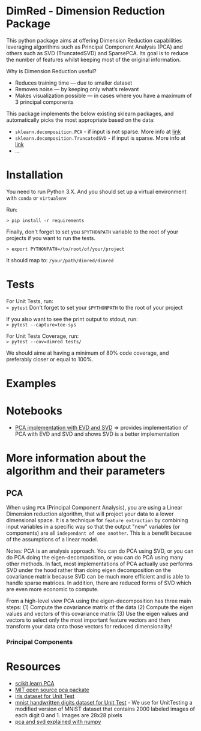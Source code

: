 # DimRed - Dimension Reduction Package

This python package aims at offering Dimension Reduction capabilities leveraging algorithms such as Principal Component Analysis (PCA) and others such as SVD (TruncatedSVD) and SparsePCA.
Its goal is to reduce the number of features whilst keeping most of the original information.

Why is Dimension Reduction useful?
- Reduces training time — due to smaller dataset
- Removes noise — by keeping only what’s relevant
- Makes visualization possible — in cases where you have a maximum of 3 principal components


This package implements the below existing sklearn packages, and automatically picks the most appropriate based on the data:
 - `sklearn.decomposition.PCA` - if input is not sparse. More info at [link](https://scikit-learn.org/stable/modules/generated/sklearn.decomposition.PCA.html)
 - `sklearn.decomposition.TruncatedSVD` - if input is sparse. More info at [link](https://scikit-learn.org/stable/modules/generated/sklearn.decomposition.TruncatedSVD.html#sklearn.decomposition.TruncatedSVD)
 - ...


# Installation
You need to run Python 3.X.
And you should set up a virtual environment with `conda` or `virtualenv`

Run:
```
> pip install -r requirements
```

Finally, don't forget to set you `$PYTHONPATH` variable to the root of your projects if you want to run the tests.
```
> export PYTHONPATH=/to/root/of/your/project
```
It should map to: `/your/path/dimred/dimred`

# Tests
For Unit Tests, run:  
`> pytest`
Don't forget to set your `$PYTHONPATH` to the root of your project

If you also want to see the print output to stdout, run:  
`> pytest --capture=tee-sys`

For Unit Tests Coverage, run:  
`> pytest --cov=dimred tests/`

We should aime at having a minimum of 80% code coverage, and preferably closer or equal to 100%.


# Examples


# Notebooks
 - [PCA implementation with EVD and SVD](notebooks/pca_evd_svd.ipynb) => provides implementation of PCA with EVD and SVD and shows SVD is a better implementation


# More information about the algorithm and their parameters

## PCA
When using `PCA` (Principal Component Analysis), you are using a Linear Dimension reduction algorithm, that will project your data to a lower dimensional space. It is a technique for `feature extraction` by combining input variables in a specific way so that the output "new" variables (or components) are all `independant of one another`. This is a benefit because of the assumptions of a linear model.

Notes: PCA is an analysis approach. You can do PCA using SVD, or you can do PCA doing the eigen-decomposition, or you can do PCA using many other methods.  In fact, most implementations of PCA actually use performs SVD under the hood rather than doing eigen decomposition on the covariance matrix because SVD can be much more efficient and is able to handle sparse matrices. In addition, there are reduced forms of SVD which are even more economic to compute.

From a high-level view PCA using the eigen-decomposition has three main steps:
(1) Compute the covariance matrix of the data
(2) Compute the eigen values and vectors of this covariance matrix
(3) Use the eigen values and vectors to select only the most important feature vectors and then transform your data onto those vectors for reduced dimensionality!

### Principal Components


# Resources
 - [scikit learn PCA](https://scikit-learn.org/stable/modules/generated/sklearn.decomposition.PCA.html)
 - [MIT open source pca packate](https://github.com/erdogant/pca)
 - [iris dataset for Unit Test](https://archive.ics.uci.edu/ml/datasets/Iris)
 - [mnist handwritten digits dataset for Unit Test](http://yann.lecun.com/exdb/mnist/) - We use for UnitTesting a modified version of MNIST dataset that contains 2000 labeled images of each digit 0 and 1. Images are 28x28 pixels
 - [pca and svd explained with numpy](https://towardsdatascience.com/pca-and-svd-explained-with-numpy-5d13b0d2a4d8)
